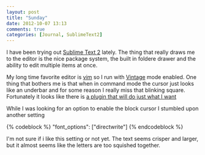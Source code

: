 ```yaml
---
layout: post
title: "Sunday"
date: 2012-10-07 13:13
comments: true
categories: [Journal, SublimeText2]
---
```


I have been trying out [Sublime Text 2](http://www.sublimetext.com/2) lately. The thing that really draws me to the editor is the nice package system,
the built in foldere drawer and the ability to edit multiple items at once.

My long time favorite editor is [vim](http://www.vim.org)
so I run with [Vintage](http://www.sublimetext.com/docs/2/vintage.html) mode enabled. One thing that bothers me is that when in command
mode the cursor just looks like an underbar and for some reason I really miss that blinking square. Fortunately it looks like there
is [a plugin that will do just what I want](https://github.com/netpro2k/SublimeBlockCursor)

While I was looking for an option to enable the block cursor I stumbled upon another setting

{% codeblock %}
	"font_options": ["directwrite"]
{% endcodeblock %}

I'm not sure if i like this setting or not yet. The text seems crisper and larger, but it almost seems like the letters are too squished together.

